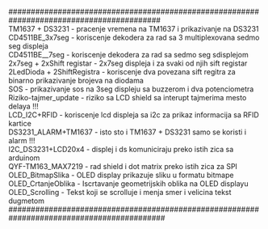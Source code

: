 ##########################################################################################<br />
TM1637 + DS3231 - pracenje vremena na TM1637 i prikazivanje na DS3231 <br />
CD4511BE_3x7seg - koriscenje dekodera za rad sa 3 multiplexovana sedmo seg displeja <br />
CD4511BE__7seg - koriscenje dekodera za rad sa sedmo seg sdisplejom <br />
2x7seg + 2xShift registar - 2x7seg displeja i za svaki od njih sift registar <br />
2LedDioda + 2ShiftRegistra - koriscenje dva povezana sift regitra za binarno prikazivanje brojeva na diodama<br />
SOS - prikazivanje sos na 3seg displeju sa buzzerom i dva potenciometra <br />
Riziko-tajmer_update - riziko sa LCD shield sa interupt tajmerima mesto delaya !!!<br />
LCD_I2C+RFID - koriscenje lcd displeja sa i2c za prikaz informacija sa RFID kartice<br />
DS3231_ALARM+TM1637 - isto sto i TM1637 + DS3231 samo se koristi i alarm !!!<br />
I2C_DS3231+LCD20x4 - displej i ds komuniciraju preko istih zica sa arduinom<br />
QYF-TM163_MAX7219 - rad shield i dot matrix preko istih zica za SPI
OLED_BitmapSlika - OLED display prikazuje sliku u formatu bitmape<br />
OLED_CrtanjeOblika - Iscrtavanje geometrijskih oblika na OLED displayu<br />
OLED_Scrolling - Tekst koji se scrolluje i menja smer i velicina tekst dugmetom<br />
###########################################################################################<br />
